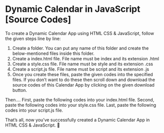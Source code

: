 # Dynamic Calendar in JavaScript [Source Codes]
To create a Dynamic Calendar App using HTML CSS & JavaScript, follow the given steps line by line:

1. Create a folder. You can put any name of this folder and create the below-mentioned files inside this folder.
2. Create a index.html file. File name must be index and its extension .html
3. Create a style.css file. File name must be style and its extension .css
4. Create a script.js file. File name must be script and its extension .js
5. Once you create these files, paste the given codes into the specified files. If you don’t want to do these then scroll down and download the source codes of this Calendar App by clicking on the given download button.

Then....
First, paste the following codes into your index.html file.
Second, paste the following codes into your style.css file.
Last, paste the following codes into your script.js file.

That’s all, now you’ve successfully created a Dynamic Calendar App in HTML CSS & JavaScript. 🌱
